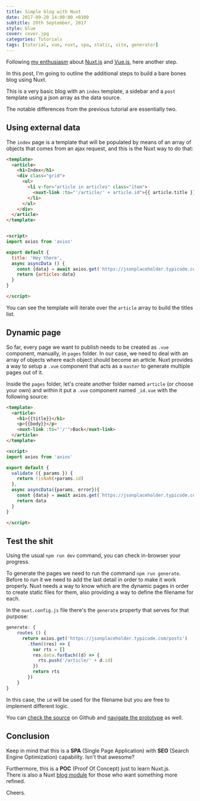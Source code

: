 ```yaml
---
title: Simple blog with Nuxt
date: 2017-09-20 14:00:00 +0100
subtitle: 20th September, 2017
style: blue
cover: cover.jpg
categories: Tutorials
tags: [tutorial, vue, nuxt, spa, static, site, generator]
---
```


Following [my enthusiasm](/blog/nuxt-getting-started-with-it/) about [Nuxt.js](https://nuxtjs.org/) and [Vue.js](https://vuejs.org/), here another step.

In this post, I'm going to outline the additional steps to build a bare bones blog using Nuxt.

This is a very basic blog with an `index` template, a sidebar and a `post` template using a json array as the data source.

The notable differences from the previous tutorial are essentially two.

## Using external data

The `index` page is a template that will be populated by means of an array of objects that comes from an ajax request, and this is the Nuxt way to do that:

```html
<template>
  <article>
    <h1>Index</h1>
    <div class="grid">
      <ul>
        <li v-for="article in articles" class="item">
          <nuxt-link :to="'/article/' + article.id">{{ article.title }}</nuxt-link>
        </li>
      </ul>
    </div>
  </article>
</template>


<script>
import axios from 'axios'

export default {
  title: 'Hey there',
  async asyncData () {
    const {data} = await axios.get('https://jsonplaceholder.typicode.com/posts')
    return {articles:data}
  }
}

</script>
```

You can see the template will iterate over the `article` array to build the titles list.

## Dynamic page

So far, every page we want to publish needs to be created as `.vue` component, manually, in `pages` folder. In our case, we need to deal with an array of objects where each object should become an article. Nuxt provides a way to setup a `.vue` component that acts as a `master` to generate multiple pages out of it.

Inside the `pages` folder, let's create another folder named `article` (or choose your own) and within it put a `.vue` component named `_id.vue` with the following source:

```html
<template>
  <article>
    <h1>{{title}}</h1>
    <p>{{body}}</p>
    <nuxt-link :to="'/'">Back</nuxt-link>
  </article>
</template>

<script>
import axios from 'axios'

export default {
  validate ({ params }) {
    return !isNaN(+params.id)
  },
  async asyncData({params, error}){
    const {data} = await axios.get(`https://jsonplaceholder.typicode.com/posts/${+params.id}`)
    return data
  }
}

</script>
```

## Test the shit

Using the usual `npm run dev` command, you can check in-browser your progress. 

To generate the pages we need to run the command `npm run generate`. Before to run it we need to add the last detail in order to make it work properly. Nuxt needs a way to know which are the dynamic pages in order to create static files for them, also providing a way to define the filename for each.

In the `nuxt.config.js` file there's the `generate` property that serves for that purpose:

```javascript
generate: {
    routes () {
      return axios.get('https://jsonplaceholder.typicode.com/posts')
        .then((res) => {
          var rts = []
          res.data.forEach((d) => {
            rts.push('/article/' + d.id)
          })
          return rts
        })
    }
}
```

In this case, the `id` will be used for the filename but you are free to implement different logic.

You can [check the source](https://github.com/fabiofranchino/simple-blog-with-vuex) on Github and [navigate the prototype](https://fabiofranchino.com/simple-blog-with-nuxt/) as well.

## Conclusion

Keep in mind that this is a **SPA** (Single Page Application) with **SEO** (Search Engine Optimization) capability. Isn't that awesome?

Furthermore, this is a **POC** (Proof Of Concept) just to learn Nuxt.js.  
There is also a Nuxt [blog module](https://github.com/nuxt-community/blog-module) for those who want something more refined.

Cheers.
